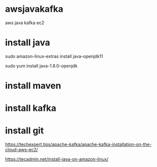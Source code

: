 # awsjavakafka
aws java kafka ec2


# install java
sudo amazon-linux-extras install java-openjdk11

sudo yum install java-1.8.0-openjdk

# install maven

# install kafka

# install git


https://techexpert.tips/apache-kafka/apache-kafka-installation-on-the-cloud-aws-ec2/



https://tecadmin.net/install-java-on-amazon-linux/
